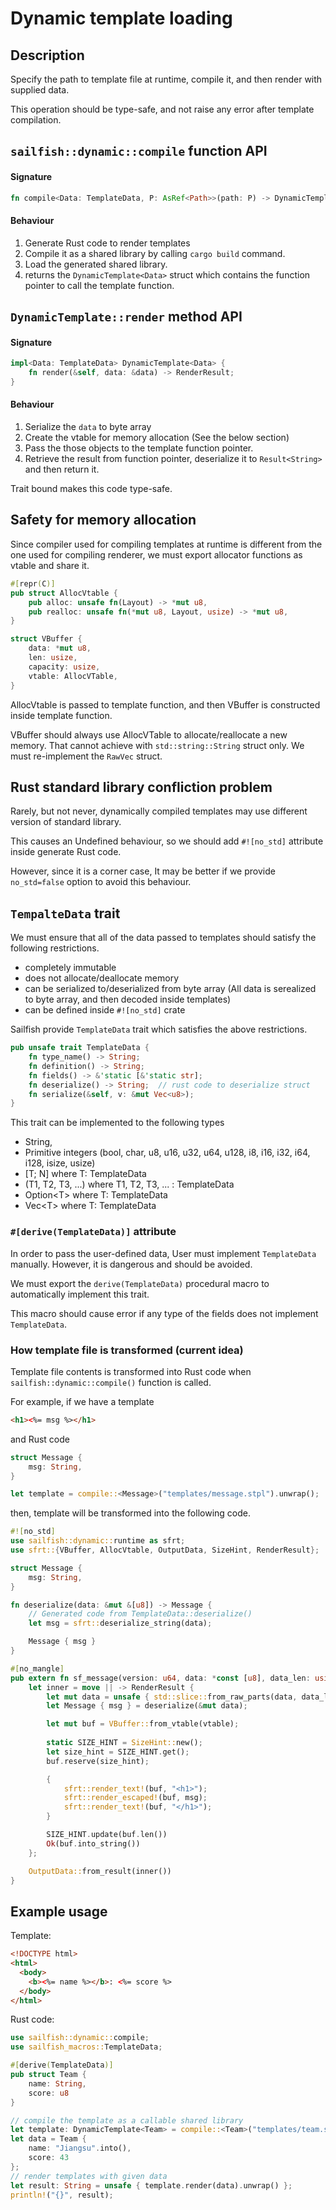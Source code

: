 # Dynamic template loading

## Description

Specify the path to template file at runtime, compile it, and then render with supplied data.

This operation should be type-safe, and not raise any error after template compilation.

## `sailfish::dynamic::compile` function API

#### Signature

```rust
fn compile<Data: TemplateData, P: AsRef<Path>>(path: P) -> DynamicTemplate<Data>;
```

#### Behaviour

1. Generate Rust code to render templates
2. Compile it as a shared library by calling `cargo build` command.
3. Load the generated shared library.
4. returns the `DynamicTemplate<Data>` struct which contains the function pointer to call the template function.

## `DynamicTemplate::render` method API

#### Signature

```rust
impl<Data: TemplateData> DynamicTemplate<Data> {
    fn render(&self, data: &data) -> RenderResult;
}
```

#### Behaviour

1. Serialize the `data` to byte array
2. Create the vtable for memory allocation (See the below section)
3. Pass the those objects to the template function pointer.
4. Retrieve the result from function pointer, deserialize it to `Result<String>` and then return it.

Trait bound makes this code type-safe.

## Safety for memory allocation

Since compiler used for compiling templates at runtime is different from the one used for compiling renderer, we must export allocator functions as vtable and share it.

```rust
#[repr(C)]
pub struct AllocVtable {
    pub alloc: unsafe fn(Layout) -> *mut u8,
    pub realloc: unsafe fn(*mut u8, Layout, usize) -> *mut u8,
}

struct VBuffer {
    data: *mut u8,
    len: usize,
    capacity: usize,
    vtable: AllocVTable,
}
```

AllocVtable is passed to template function, and then VBuffer is constructed inside template function.

VBuffer should always use AllocVTable to allocate/reallocate a new memory. That cannot achieve with `std::string::String` struct only. We must re-implement the `RawVec` struct.

## Rust standard library confliction problem

Rarely, but not never, dynamically compiled templates may use different version of standard library.

This causes an Undefined behaviour, so we should add `#![no_std]` attribute inside generate Rust code.

However, since it is a corner case, It may be better if we provide `no_std=false` option to avoid this behaviour.

## `TempalteData` trait

We must ensure that all of the data passed to templates should satisfy the following restrictions.

- completely immutable
- does not allocate/deallocate memory
- can be serialized to/deserialized from byte array (All data is serealized to byte array, and then decoded inside templates)
- can be defined inside `#![no_std]` crate

Sailfish provide `TemplateData` trait which satisfies the above restrictions.

```rust
pub unsafe trait TemplateData {
    fn type_name() -> String;
    fn definition() -> String;
    fn fields() -> &'static [&'static str];
    fn deserialize() -> String;  // rust code to deserialize struct
    fn serialize(&self, v: &mut Vec<u8>);
}
```

This trait can be implemented to the following types

- String,
- Primitive integers (bool, char, u8, u16, u32, u64, u128, i8, i16, i32, i64, i128, isize, usize)
- [T; N] where T: TemplateData
- (T1, T2, T3, ...) where T1, T2, T3, ... : TemplateData
- Option\<T\> where T: TemplateData
- Vec\<T\> where T: TemplateData

### `#[derive(TemplateData)]` attribute

In order to pass the user-defined data, User must implement `TemplateData` manually. However, it is dangerous and should be avoided.

We must export the `derive(TemplateData)` procedural macro to automatically implement this trait.

This macro should cause error if any type of the fields does not implement `TemplateData`.

### How template file is transformed (current idea)

Template file contents is transformed into Rust code when `sailfish::dynamic::compile()` function is called.

For example, if we have a template

```html
<h1><%= msg %></h1>
```

and Rust code

```rust
struct Message {
    msg: String,
}

let template = compile::<Message>("templates/message.stpl").unwrap();
```

then, template will be transformed into the following code.

```rust
#![no_std]
use sailfish::dynamic::runtime as sfrt;
use sfrt::{VBuffer, AllocVtable, OutputData, SizeHint, RenderResult};

struct Message {
    msg: String,
}

fn deserialize(data: &mut &[u8]) -> Message {
    // Generated code from TemplateData::deserialize()
    let msg = sfrt::deserialize_string(data);

    Message { msg }
}

#[no_mangle]
pub extern fn sf_message(version: u64, data: *const [u8], data_len: usize, vtable: AllocVtable) -> OutputData {
    let inner = move || -> RenderResult {
        let mut data = unsafe { std::slice::from_raw_parts(data, data_len) };
        let Message { msg } = deserialize(&mut data);

        let mut buf = VBuffer::from_vtable(vtable);
        
        static SIZE_HINT = SizeHint::new();
        let size_hint = SIZE_HINT.get();
        buf.reserve(size_hint);

        {
            sfrt::render_text!(buf, "<h1>");
            sfrt::render_escaped!(buf, msg);
            sfrt::render_text!(buf, "</h1>");
        }

        SIZE_HINT.update(buf.len())
        Ok(buf.into_string())
    };

    OutputData::from_result(inner())
}
```

## Example usage

Template:

```html
<!DOCTYPE html>
<html>
  <body>
    <b><%= name %></b>: <%= score %>
  </body>
</html>
```

Rust code:

```rust
use sailfish::dynamic::compile;
use sailfish_macros::TemplateData;

#[derive(TemplateData)]
pub struct Team {
    name: String,
    score: u8
}

// compile the template as a callable shared library
let template: DynamicTemplate<Team> = compile::<Team>("templates/team.stpl").unwrap();
let data = Team {
    name: "Jiangsu".into(),
    score: 43
};
// render templates with given data
let result: String = unsafe { template.render(data).unwrap() };
println!("{}", result);
```
